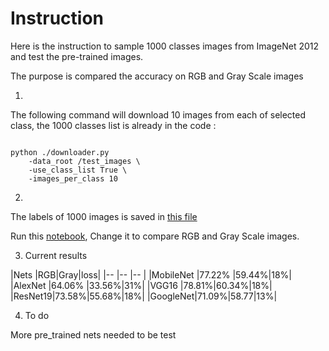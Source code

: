 # Instruction

Here is the instruction to sample 1000 classes images from ImageNet 2012 and test the pre-trained images.

The purpose is compared the accuracy on RGB and Gray Scale images

1. 

The following command will download 10 images from each of selected class, the 1000 classes list is already in the code :

```

python ./downloader.py 
    -data_root /test_images \
    -use_class_list True \
    -images_per_class 10
```

2. 

The labels of 1000 images is saved in [this file](https://github.com/Chuqiao2333/test_on_mobile_net/blob/master/imagenet_class_index.json)

Run this [notebook](https://github.com/Chuqiao2333/test_on_mobile_net/blob/master/test_RGB%26Gray.ipynb), Change it to compare RGB and Gray Scale images.

3. Current results

|Nets   |RGB|Gray|loss|
|--        |-- |--  |
|MobileNet     |77.22%   |59.44%|18%|
|AlexNet     |64.06%   |33.56%|31%|
|VGG16  |78.81%|60.34%|18%|
|ResNet19|73.58%|55.68%|18%|
|GoogleNet|71.09%|58.77|13%|

4. To do

More pre_trained nets needed to be test
